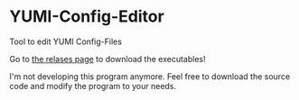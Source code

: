 # YUMI-Config-Editor
Tool to edit YUMI Config-Files

Go to [the relases page](https://github.com/007checker/YUMI-Config-Editor/releases) to download the executables!

I'm not developing this program anymore. Feel free to download the source code and modify the program to your needs.
